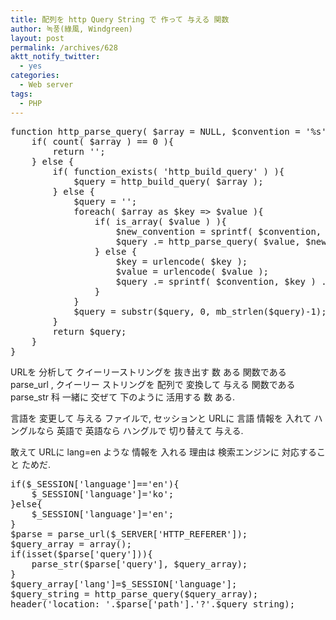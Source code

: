 ```yaml
---
title: 配列を http Query String で 作って 与える 関数
author: 녹풍(綠風, Windgreen)
layout: post
permalink: /archives/628
aktt_notify_twitter:
  - yes
categories:
  - Web server
tags:
  - PHP
---
```

<pre class="brush:php">function http_parse_query( $array = NULL, $convention = &#039;%s&#039; ){
	if( count( $array ) == 0 ){
		return &#039;&#039;;
	} else {
		if( function_exists( &#039;http_build_query&#039; ) ){
			$query = http_build_query( $array );
		} else {
			$query = &#039;&#039;;
			foreach( $array as $key =&gt; $value ){
				if( is_array( $value ) ){
					$new_convention = sprintf( $convention, $key ) . &#039;[%s]&#039;;
					$query .= http_parse_query( $value, $new_convention );
				} else {
					$key = urlencode( $key );
					$value = urlencode( $value );
					$query .= sprintf( $convention, $key ) . "=$value&";
				}
			}
			$query = substr($query, 0, mb_strlen($query)-1);
		}
		return $query;
	}
}</pre>

URLを 分析して クイーリーストリングを 抜き出す 数 ある 関数である parse\_url , クイーリー ストリングを 配列で 変換して 与える 関数である parse\_str 科 一緒に 交ぜて 下のように 活用する 数 ある.

言語を 変更して 与える ファイルで, セッションと URLに 言語 情報を 入れて ハングルなら 英語で 英語なら ハングルで 切り替えて 与える.

敢えて URLに lang=en ような 情報を 入れる 理由は 検索エンジンに 対応すること ためだ.

<pre class="brush:php">if($_SESSION[&#039;language&#039;]==&#039;en&#039;){
	$_SESSION[&#039;language&#039;]=&#039;ko&#039;;
}else{
	$_SESSION[&#039;language&#039;]=&#039;en&#039;;
}
$parse = parse_url($_SERVER[&#039;HTTP_REFERER&#039;]);
$query_array = array();
if(isset($parse[&#039;query&#039;])){
	parse_str($parse[&#039;query&#039;], $query_array);
}
$query_array[&#039;lang&#039;]=$_SESSION[&#039;language&#039;];
$query_string = http_parse_query($query_array);
header(&#039;location: &#039;.$parse[&#039;path&#039;].&#039;?&#039;.$query_string);</pre>
